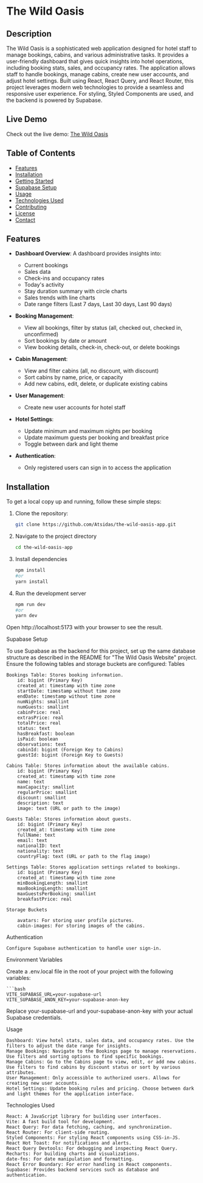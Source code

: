 # The Wild Oasis

## Description

The Wild Oasis is a sophisticated web application designed for hotel staff to manage bookings, cabins, and various administrative tasks. It provides a user-friendly dashboard that gives quick insights into hotel operations, including booking stats, sales, and occupancy rates. The application allows staff to handle bookings, manage cabins, create new user accounts, and adjust hotel settings. Built using React, React Query, and React Router, this project leverages modern web technologies to provide a seamless and responsive user experience. For styling, Styled Components are used, and the backend is powered by Supabase.

## Live Demo

Check out the live demo: [The Wild Oasis](https://wild-oasis-by-antonis.netlify.app)

## Table of Contents

- [Features](#features)
- [Installation](#installation)
- [Getting Started](#getting-started)
- [Supabase Setup](#supabase-setup)
- [Usage](#usage)
- [Technologies Used](#technologies-used)
- [Contributing](#contributing)
- [License](#license)
- [Contact](#contact)

## Features

- **Dashboard Overview**: A dashboard provides insights into:
  - Current bookings
  - Sales data
  - Check-ins and occupancy rates
  - Today's activity
  - Stay duration summary with circle charts
  - Sales trends with line charts
  - Date range filters (Last 7 days, Last 30 days, Last 90 days)

- **Booking Management**: 
  - View all bookings, filter by status (all, checked out, checked in, unconfirmed)
  - Sort bookings by date or amount
  - View booking details, check-in, check-out, or delete bookings

- **Cabin Management**:
  - View and filter cabins (all, no discount, with discount)
  - Sort cabins by name, price, or capacity
  - Add new cabins, edit, delete, or duplicate existing cabins

- **User Management**:
  - Create new user accounts for hotel staff

- **Hotel Settings**:
  - Update minimum and maximum nights per booking
  - Update maximum guests per booking and breakfast price
  - Toggle between dark and light theme

- **Authentication**:
  - Only registered users can sign in to access the application

## Installation

To get a local copy up and running, follow these simple steps:

1. Clone the repository:
   ```bash
   git clone https://github.com/Atsidas/the-wild-oasis-app.git
2. Navigate to the project directory
   ```bash
   cd the-wild-oasis-app
3. Install dependencies
   ```bash
   npm install
   #or
   yarn install
4. Run the development server
   ```bash
   npm run dev
   #or
   yarn dev

Open http://localhost:5173 with your browser to see the result.

Supabase Setup

To use Supabase as the backend for this project, set up the same database structure as described in the README for "The Wild Oasis Website" project. Ensure the following tables and storage buckets are configured:
Tables

    Bookings Table: Stores booking information.
        id: bigint (Primary Key)
        created_at: timestamp with time zone
        startDate: timestamp without time zone
        endDate: timestamp without time zone
        numNights: smallint
        numGuests: smallint
        cabinPrice: real
        extrasPrice: real
        totalPrice: real
        status: text
        hasBreakfast: boolean
        isPaid: boolean
        observations: text
        cabinId: bigint (Foreign Key to Cabins)
        guestId: bigint (Foreign Key to Guests)
    
    Cabins Table: Stores information about the available cabins.
        id: bigint (Primary Key)
        created_at: timestamp with time zone
        name: text
        maxCapacity: smallint
        regularPrice: smallint
        discount: smallint
        description: text
        image: text (URL or path to the image)
    
    Guests Table: Stores information about guests.
        id: bigint (Primary Key)
        created_at: timestamp with time zone
        fullName: text
        email: text
        nationalID: text
        nationality: text
        countryFlag: text (URL or path to the flag image)
    
    Settings Table: Stores application settings related to bookings.
        id: bigint (Primary Key)
        created_at: timestamp with time zone
        minBookingLength: smallint
        maxBookingLength: smallint
        maxGuestsPerBooking: smallint
        breakfastPrice: real

    Storage Buckets
    
        avatars: For storing user profile pictures.
        cabin-images: For storing images of the cabins.

Authentication

    Configure Supabase authentication to handle user sign-in.

Environment Variables

  Create a .env.local file in the root of your project with the following variables:

    ```bash
    VITE_SUPABASE_URL=your-supabase-url
    VITE_SUPABASE_ANON_KEY=your-supabase-anon-key

  Replace your-supabase-url and your-supabase-anon-key with your actual Supabase credentials.

Usage

    Dashboard: View hotel stats, sales data, and occupancy rates. Use the filters to adjust the date range for insights.
    Manage Bookings: Navigate to the Bookings page to manage reservations. Use filters and sorting options to find specific bookings.
    Manage Cabins: Go to the Cabins page to view, edit, or add new cabins. Use filters to find cabins by discount status or sort by various attributes.
    User Management: Only accessible to authorized users. Allows for creating new user accounts.
    Hotel Settings: Update booking rules and pricing. Choose between dark and light themes for the application interface.

Technologies Used

    React: A JavaScript library for building user interfaces.
    Vite: A fast build tool for development.
    React Query: For data fetching, caching, and synchronization.
    React Router: For client-side routing.
    Styled Components: For styling React components using CSS-in-JS.
    React Hot Toast: For notifications and alerts.
    React Query Devtools: For debugging and inspecting React Query.
    Recharts: For building charts and visualizations.
    date-fns: For date manipulation and formatting.
    React Error Boundary: For error handling in React components.
    Supabase: Provides backend services such as database and authentication.
